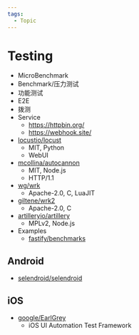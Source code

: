 ```yaml
---
tags:
  - Topic
---
```


# Testing

- MicroBenchmark
- Benchmark/压力测试
- 功能测试
- E2E
- 拨测
- Service
  - https://httpbin.org/
  - https://webhook.site/
- [locustio/locust](https://github.com/locustio/locust)
  - MIT, Python
  - WebUI
- [mcollina/autocannon](https://github.com/mcollina/autocannon)
  - MIT, Node.js
  - HTTP/1.1
- [wg/wrk](https://github.com/wg/wrk)
  - Apache-2.0, C, LuaJIT
- [giltene/wrk2](https://github.com/giltene/wrk2)
  - Apache-2.0, C
- [artilleryio/artillery](https://github.com/artilleryio/artillery)
  - MPLv2, Node.js
- Examples
  - [fastify/benchmarks](https://github.com/fastify/benchmarks)

## Android

- [selendroid/selendroid](https://github.com/selendroid/selendroid)

## iOS

- [google/EarlGrey](https://github.com/google/EarlGrey)
  - iOS UI Automation Test Framework
